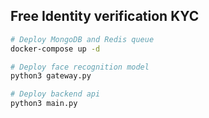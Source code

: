 ## Free Identity verification KYC

```sh
# Deploy MongoDB and Redis queue
docker-compose up -d

# Deploy face recognition model
python3 gateway.py

# Deploy backend api
python3 main.py
```
